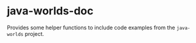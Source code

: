 # java-worlds-doc

Provides some helper functions to include code examples from the `java-worlds` project.